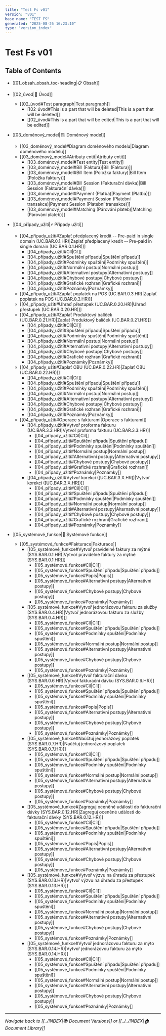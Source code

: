 ```yaml
---
title: "Test Fs v01"
version: "v01"
base_name: "TEST_FS"
generated: "2025-08-26 16:23:10"
type: "version_index"
---
```


# Test Fs v01

## Table of Contents

- [[01_obsah_obsah_toc-heading|📋 Obsah]]

- [[02_úvod|🔖 Úvod]]
  - [[02_úvod#Test paragraph|Test paragraph]]
    - [[02_úvod#This is a part that will be deleted|This is a part that will be deleted]]
    - [[02_úvod#This is a part that will be edited|This is a part that will be edited]]

- [[03_doménový_model|🏗️ Doménový model]]
  - [[03_doménový_model#Diagram doménového modelu|Diagram doménového modelu]]
  - [[03_doménový_model#Atributy entit|Atributy entit]]
    - [[03_doménový_model#Test entity|Test entity]]
    - [[03_doménový_model#Bill (Faktura)|Bill (Faktura)]]
    - [[03_doménový_model#Bill Item (Položka faktury)|Bill Item (Položka faktury)]]
    - [[03_doménový_model#Bill Session (Fakturační dávka)|Bill Session (Fakturační dávka)]]
    - [[03_doménový_model#Payment (Platba)|Payment (Platba)]]
    - [[03_doménový_model#Payment Session (Platební transakce)|Payment Session (Platební transakce)]]
    - [[03_doménový_model#Matching (Párování plateb)|Matching (Párování plateb)]]

- [[04_případy_užití|⚡ Případy užití]]
    - [[04_případy_užití#Zaplať předplacený kredit -- Pre-paid in single domain (UC.BAR.0.1.HR)|Zaplať předplacený kredit -- Pre-paid in single domain (UC.BAR.0.1.HR)]]
      - [[04_případy_užití#Cíl|Cíl]]
      - [[04_případy_užití#Spuštění případu|Spuštění případu]]
      - [[04_případy_užití#Podmínky spuštění|Podmínky spuštění]]
      - [[04_případy_užití#Normální postup|Normální postup]]
      - [[04_případy_užití#Alternativní postupy|Alternativní postupy]]
      - [[04_případy_užití#Chybové postupy|Chybové postupy]]
      - [[04_případy_užití#Grafické rozhraní|Grafické rozhraní]]
      - [[04_případy_užití#Poznámky|Poznámky]]
    - [[04_případy_užití#Zaplať poplatek na POS (UC.BAR.0.3.HR)|Zaplať poplatek na POS (UC.BAR.0.3.HR)]]
    - [[04_případy_užití#Uhraď přestupek (UC.BAR.0.20.HR)|Uhraď přestupek (UC.BAR.0.20.HR)]]
    - [[04_případy_užití#Zaplať Produktový balíček (UC.BAR.0.21.HR)|Zaplať Produktový balíček (UC.BAR.0.21.HR)]]
      - [[04_případy_užití#Cíl|Cíl]]
      - [[04_případy_užití#Spuštění případu|Spuštění případu]]
      - [[04_případy_užití#Podmínky spuštění|Podmínky spuštění]]
      - [[04_případy_užití#Normální postup|Normální postup]]
      - [[04_případy_užití#Alternativní postupy|Alternativní postupy]]
      - [[04_případy_užití#Chybové postupy|Chybové postupy]]
      - [[04_případy_užití#Grafické rozhraní|Grafické rozhraní]]
      - [[04_případy_užití#Poznámky|Poznámky]]
    - [[04_případy_užití#Zaplať OBU (UC.BAR.0.22.HR)|Zaplať OBU (UC.BAR.0.22.HR)]]
      - [[04_případy_užití#Cíl|Cíl]]
      - [[04_případy_užití#Spuštění případu|Spuštění případu]]
      - [[04_případy_užití#Podmínky spuštění|Podmínky spuštění]]
      - [[04_případy_užití#Normální postup|Normální postup]]
      - [[04_případy_užití#Alternativní postupy|Alternativní postupy]]
      - [[04_případy_užití#Chybové postupy|Chybové postupy]]
      - [[04_případy_užití#Grafické rozhraní|Grafické rozhraní]]
      - [[04_případy_užití#Poznámky|Poznámky]]
  - [[04_případy_užití#Operace s fakturami|Operace s fakturami]]
    - [[04_případy_užití#Vytvoř proforma fakturu (UC.BAR.3.3.HR)|Vytvoř proforma fakturu (UC.BAR.3.3.HR)]]
      - [[04_případy_užití#Cíl|Cíl]]
      - [[04_případy_užití#Spuštění případu|Spuštění případu]]
      - [[04_případy_užití#Podmínky spuštění|Podmínky spuštění]]
      - [[04_případy_užití#Normální postup|Normální postup]]
      - [[04_případy_užití#Alternativní postupy|Alternativní postupy]]
      - [[04_případy_užití#Chybové postupy|Chybové postupy]]
      - [[04_případy_užití#Grafické rozhraní|Grafické rozhraní]]
      - [[04_případy_užití#Poznámky|Poznámky]]
    - [[04_případy_užití#Vytvoř korekci ([UC.BAR.3.X.HR])|Vytvoř korekci ([UC.BAR.3.X.HR])]]
      - [[04_případy_užití#Cíl|Cíl]]
      - [[04_případy_užití#Spuštění případu|Spuštění případu]]
      - [[04_případy_užití#Podmínky spuštění|Podmínky spuštění]]
      - [[04_případy_užití#Normální postup|Normální postup]]
      - [[04_případy_užití#Alternativní postupy|Alternativní postupy]]
      - [[04_případy_užití#Chybové postupy|Chybové postupy]]
      - [[04_případy_užití#Grafické rozhraní|Grafické rozhraní]]
      - [[04_případy_užití#Poznámky|Poznámky]]

- [[05_systémové_funkce|🔧 Systémové funkce]]
  - [[05_systémové_funkce#Fakturace|Fakturace]]
    - [[05_systémové_funkce#Vytvoř pravidelné faktury za mýtné (SYS.BAR.0.1.HR)|Vytvoř pravidelné faktury za mýtné (SYS.BAR.0.1.HR)]]
      - [[05_systémové_funkce#Cíl|Cíl]]
      - [[05_systémové_funkce#Spuštění případu|Spuštění případu]]
      - [[05_systémové_funkce#Popis|Popis]]
      - [[05_systémové_funkce#Alternativní postupy|Alternativní postupy]]
      - [[05_systémové_funkce#Chybové postupy|Chybové postupy]]
      - [[05_systémové_funkce#Poznámky|Poznámky]]
    - [[05_systémové_funkce#Vytvoř jednorázovou fakturu za služby (SYS.BAR.0.4.HR)|Vytvoř jednorázovou fakturu za služby (SYS.BAR.0.4.HR)]]
      - [[05_systémové_funkce#Cíl|Cíl]]
      - [[05_systémové_funkce#Spuštění případu|Spuštění případu]]
      - [[05_systémové_funkce#Podmínky spuštění|Podmínky spuštění]]
      - [[05_systémové_funkce#Normální postup|Normální postup]]
      - [[05_systémové_funkce#Alternativní postupy|Alternativní postupy]]
      - [[05_systémové_funkce#Chybové postupy|Chybové postupy]]
      - [[05_systémové_funkce#Poznámky|Poznámky]]
    - [[05_systémové_funkce#Vytvoř fakturační dávku (SYS.BAR.0.6.HR)|Vytvoř fakturační dávku (SYS.BAR.0.6.HR)]]
      - [[05_systémové_funkce#Cíl|Cíl]]
      - [[05_systémové_funkce#Spuštění případu|Spuštění případu]]
      - [[05_systémové_funkce#Podmínky spuštění|Podmínky spuštění]]
      - [[05_systémové_funkce#Popis|Popis]]
      - [[05_systémové_funkce#Alternativní postupy|Alternativní postupy]]
      - [[05_systémové_funkce#Chybové postupy|Chybové postupy]]
      - [[05_systémové_funkce#Poznámky|Poznámky]]
    - [[05_systémové_funkce#Naúčtuj jednorázový poplatek (SYS.BAR.0.7.HR)|Naúčtuj jednorázový poplatek (SYS.BAR.0.7.HR)]]
      - [[05_systémové_funkce#Cíl|Cíl]]
      - [[05_systémové_funkce#Spuštění případu|Spuštění případu]]
      - [[05_systémové_funkce#Podmínky spuštění|Podmínky spuštění]]
      - [[05_systémové_funkce#Normální postup|Normální postup]]
      - [[05_systémové_funkce#Alternativní postupy|Alternativní postupy]]
      - [[05_systémové_funkce#Chybové postupy|Chybové postupy]]
      - [[05_systémové_funkce#Poznámky|Poznámky]]
    - [[05_systémové_funkce#Zagreguj oceněné události do fakturační dávky (SYS.BAR.0.12.HR)|Zagreguj oceněné události do fakturační dávky (SYS.BAR.0.12.HR)]]
      - [[05_systémové_funkce#Cíl|Cíl]]
      - [[05_systémové_funkce#Spuštění případu|Spuštění případu]]
      - [[05_systémové_funkce#Podmínky spuštění|Podmínky spuštění]]
      - [[05_systémové_funkce#Popis|Popis]]
      - [[05_systémové_funkce#Alternativní postupy|Alternativní postupy]]
      - [[05_systémové_funkce#Chybové postupy|Chybové postupy]]
      - [[05_systémové_funkce#Poznámky|Poznámky]]
    - [[05_systémové_funkce#Vytvoř výzvu na úhradu za přestupek (SYS.BAR.0.13.HR)|Vytvoř výzvu na úhradu za přestupek (SYS.BAR.0.13.HR)]]
      - [[05_systémové_funkce#Cíl|Cíl]]
      - [[05_systémové_funkce#Spuštění případu|Spuštění případu]]
      - [[05_systémové_funkce#Podmínky spuštění|Podmínky spuštění]]
      - [[05_systémové_funkce#Normální postup|Normální postup]]
      - [[05_systémové_funkce#Alternativní postupy|Alternativní postupy]]
      - [[05_systémové_funkce#Chybové postupy|Chybové postupy]]
      - [[05_systémové_funkce#Poznámky|Poznámky]]
    - [[05_systémové_funkce#Vytvoř jednorázovou fakturu za mýto (SYS.BAR.0.14.HR)|Vytvoř jednorázovou fakturu za mýto (SYS.BAR.0.14.HR)]]
      - [[05_systémové_funkce#Cíl|Cíl]]
      - [[05_systémové_funkce#Spuštění případu|Spuštění případu]]
      - [[05_systémové_funkce#Podmínky spuštění|Podmínky spuštění]]
      - [[05_systémové_funkce#Normální postup|Normální postup]]
      - [[05_systémové_funkce#Alternativní postupy|Alternativní postupy]]
      - [[05_systémové_funkce#Chybové postupy|Chybové postupy]]
      - [[05_systémové_funkce#Poznámky|Poznámky]]


---
*Navigate back to [[../INDEX|📚 Document Versions]] or [[../../INDEX|🏠 Document Library]]*
